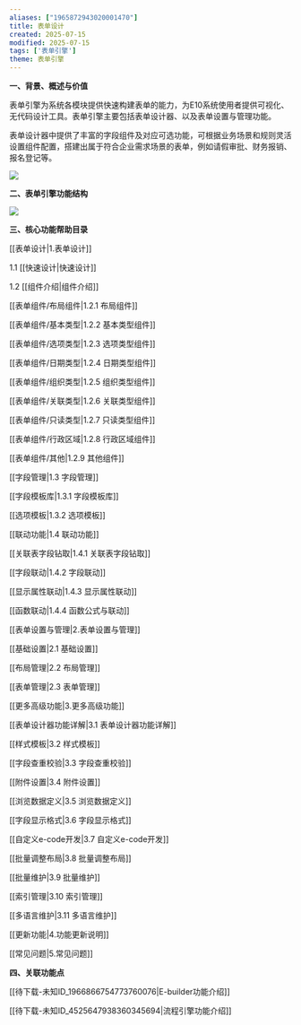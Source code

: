 ```yaml
---
aliases: ["1965872943020001470"]
title: 表单设计
created: 2025-07-15
modified: 2025-07-15
tags: ['表单引擎']
theme: 表单引擎
---
```


**一、背景、概述与价值**

表单引擎为系统各模块提供快速构建表单的能力，为E10系统使用者提供可视化、无代码设计工具。表单引擎主要包括表单设计器、以及表单设置与管理功能。

表单设计器中提供了丰富的字段组件及对应可选功能，可根据业务场景和规则灵活设置组件配置，搭建出属于符合企业需求场景的表单，例如请假审批、财务报销、报名登记等。

![](https://myhelpdoc.oss-cn-heyuan.aliyuncs.com/mdimages/8e268f64ae4d76a0c112d4c4a14bbd93.jpg)

**二、表单引擎功能结构**

![](https://myhelpdoc.oss-cn-heyuan.aliyuncs.com/mdimages/830125d13f73f4b43eb0a798ff4cfc86.jpg)

**三、核心功能帮助目录**

[[表单设计|1.表单设计]]

1.1 [[快速设计|快速设计]]

1.2 [[组件介绍|组件介绍]]

[[表单组件/布局组件|1.2.1 布局组件]]

[[表单组件/基本类型|1.2.2 基本类型组件]]

[[表单组件/选项类型|1.2.3 选项类型组件]]

[[表单组件/日期类型|1.2.4 日期类型组件]]

[[表单组件/组织类型|1.2.5 组织类型组件]]

[[表单组件/关联类型|1.2.6 关联类型组件]]

[[表单组件/只读类型|1.2.7 只读类型组件]]

[[表单组件/行政区域|1.2.8 行政区域组件]]

[[表单组件/其他|1.2.9 其他组件]]

[[字段管理|1.3 字段管理]]

[[字段模板库|1.3.1 字段模板库]]

[[选项模板|1.3.2 选项模板]]

[[联动功能|1.4 联动功能]]

[[关联表字段钻取|1.4.1 关联表字段钻取]]

[[字段联动|1.4.2 字段联动]]

[[显示属性联动|1.4.3 显示属性联动]]

[[函数联动|1.4.4 函数公式与联动]]

[[表单设置与管理|2.表单设置与管理]]

[[基础设置|2.1 基础设置]]

[[布局管理|2.2 布局管理]]

[[表单管理|2.3 表单管理]]

[[更多高级功能|3.更多高级功能]]

[[表单设计器功能详解|3.1 表单设计器功能详解]]

[[样式模板|3.2 样式模板]]

[[字段查重校验|3.3 字段查重校验]]

[[附件设置|3.4 附件设置]]

[[浏览数据定义|3.5 浏览数据定义]]

[[字段显示格式|3.6 字段显示格式]]

[[自定义e-code开发|3.7 自定义e-code开发]]

[[批量调整布局|3.8 批量调整布局]]

[[批量维护|3.9 批量维护]]

[[索引管理|3.10 索引管理]]

[[多语言维护|3.11 多语言维护]]

[[更新功能|4.功能更新说明]]

[[常见问题|5.常见问题]]

**四、关联功能点**

[[待下载-未知ID_1966866754773760076|E-builder功能介绍]]

[[待下载-未知ID_4525647938360345694|流程引擎功能介绍]]

